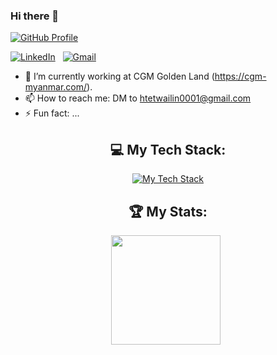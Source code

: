 ### Hi there 👋

[![GitHub Profile](https://img.shields.io/badge/GitHub-htetwailin-%23181717)](https://github.com/htetwailin)

<!--
**htetwailin/htetwailin** is a ✨ _special_ ✨ repository because its `README.md` (this file) appears on your GitHub profile.

Here are some ideas to get you started:

- 🔭 I’m currently working on ...
- 🌱 I’m currently learning ...
- 👯 I’m looking to collaborate on ...
- 🤔 I’m looking for help with ...
- 💬 Ask me about ...
- 📫 How to reach me: ...
- 😄 Pronouns: ...
- ⚡ Fun fact: ...
-->

[![LinkedIn](https://skillicons.dev/icons?i=linkedin)](https://www.linkedin.com/in/htet-wai-lin-59895a291/) &nbsp;
[![Gmail](https://skillicons.dev/icons?i=gmail)](mailto:htetwailin0001@gmail.com?subject=Hello%20Htet,%20From%20Github)

</div>



- 🔭 I’m currently working at CGM Golden Land (https://cgm-myanmar.com/).
- 📫 How to reach me: DM to htetwailin0001@gmail.com
- ⚡ Fun fact: ...


<div align="center">

## 💻 My Tech Stack:

[![My Tech Stack](https://skillicons.dev/icons?i=dotnet,cs,php,java,vue,aws,js,jquery,regex,redis,html,css,bootstrap,mysql,mongodb,git,visualstudio,vscode,postman)]()

## 🏆 My Stats:

<p>
    <img height=175 src="https://github-readme-stats.vercel.app/api?username=htetwailin&show_icons=true&count_private=true&theme=dark" />&nbsp;&nbsp;
    <!--
    <img height=175 src="https://github-readme-stats.vercel.app/api/top-langs/?username=htetwailin&layout=compact&theme=dark" />&nbsp;&nbsp;
    -->
</p>
</div>
